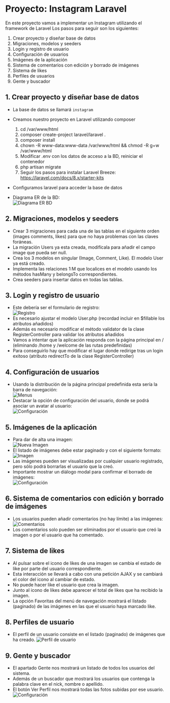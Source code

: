 # Proyecto: Instagram Laravel

En este proyecto vamos a implementar un Instagram utilizando el framework de Laravel Los pasos para seguir son los
siguientes:

1. Crear proyecto y diseñar base de datos
2. Migraciones, modelos y seeders
3. Login y registro de usuario
4. Configuración de usuarios
5. Imágenes de la aplicación
6. Sistema de comentarios con edición y borrado de imágenes
7. Sistema de likes
8. Perfiles de usuarios
9. Gente y buscador

## 1. Crear proyecto y diseñar base de datos

- La base de datos se llamará `instagram`
- Creamos nuestro proyecto en Laravel utilizando composer
    1. cd /var/www/html
    2. composer create-project laravel/laravel .
    3. composer install
    4. chown -R www-data:www-data /var/www/html && chmod -R g+w /var/www/html
    5. Modificar .env con los datos de acceso a la BD, reiniciar el contenedor
    6. php artisan migrate
    7. Seguir los pasos para instalar Laravel Breeze: https://laravel.com/docs/8.x/starter-kits

- Configuramos laravel para acceder la base de datos
- Diagrama ER de la BD:  
  ![Diagrama ER BD](images/db.png)

## 2. Migraciones, modelos y seeders

- Crear 3 migraciones para cada una de las tablas en el siguiente orden (images comments, likes) para que no haya
  problemas con las claves foráneas.
- La migración Users ya esta creada, modifícala para añadir el campo image que pueda ser null.
- Crea los 3 modelos en singular (Image, Comment, Like). El modelo User ya está creado.
- Implementa las relaciones 1:M que localices en el modelo usando los métodos hasMany y belongsTo correspondientes.
- Crea seeders para insertar datos en todas las tablas.

## 3. Login y registro de usuario

- Este debería ser el formulario de registro:  
  ![Registro](images/registration.png)
- Es necesario ajustar el modelo User.php (recordad incluir en $fillable los atributos añadidos)
- Además es necesario modificar el método validator de la clase RegisterController para validar los atributos añadidos
- Vamos a intentar que la aplicación responda con la página principal en / (eliminando /home y /welcome de las rutas
  predefinidas)
- Para conseguirlo hay que modificar el lugar donde redirige tras un login exitoso (atributo redirectTo de la clase
  RegisterController)

## 4. Configuración de usuarios

- Usando la distribución de la página principal predefinida esta sería la barra de navegación:  
  ![Menus](images/menus.png)
- Destacar la opción de configuración del usuario, donde se podrá asociar un avatar al usuario:  
  ![Configuración](images/configuracion.png)

## 5. Imágenes de la aplicación

- Para dar de alta una imagen:  
  ![Nueva Imagen](images/nuevaimagen.png)
- El listado de imágenes debe estar paginado y con el siguiente formato:
  ![Imagen](images/imagen.png)
- Las imágenes pueden ser visualizadas por cualquier usuario registrado, pero sólo podrá borrarlas el usuario que la
  creó.
- Importante mostrar un diálogo modal para confirmar el borrado de imágenes:  
  ![Configuración](images/modal.png)

## 6. Sistema de comentarios con edición y borrado de imágenes

- Los usuarios pueden añadir comentarios (no hay límite) a las imágenes:  
  ![Comentarios](images/comentarios.png)
- Los comentarios solo pueden ser eliminados por el usuario que creó la imagen o por el usuario que ha comentado.

## 7. Sistema de likes

- Al pulsar sobre el icono de likes de una imagen se cambia el estado de like por parte del usuario correspondiente.
- Esta interacción se llevará a cabo con una petición AJAX y se cambiará el color del icono al cambiar de estado.
- No puede hacer like el usuario que crea la imagen.
- Junto al icono de likes debe aparecer el total de likes que ha recibido la imagen.
- La opción Favoritas del menú de navegación mostrará el listado (paginado) de las imágenes en las que el usuario haya
  marcado like.

## 8. Perfiles de usuario

- El perfil de un usuario consiste en el listado (paginado) de imágenes que ha creado.
  ![Perfil de usuario](images/perfil.png)

## 9. Gente y buscador

- El apartado Gente nos mostrará un listado de todos los usuarios del sistema.
- Además de un buscador que mostrará los usuarios que contenga la palabra clave en el nick, nombre o apellido.
- El botón Ver Perfil nos mostrará todas las fotos subidas por ese usuario.
  ![Configuración](images/gente.png)  
